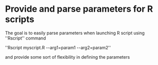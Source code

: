 Provide and parse parameters for R scripts
==========================================

The goal is to easily parse parameters when launching R script using ''Rscript'' command

''Rscript myscript.R --arg1=param1 --arg2=param2''

and provide some sort of flexibility in defining the parameters
